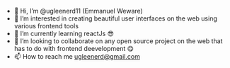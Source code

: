 - 👋 Hi, I’m @ugleenerd11 (Emmanuel Weware)
- 👀 I’m interested in creating beautiful user interfaces on the web using various frontend tools 
- 🌱 I’m currently learning reactJs 😎
- 💞️ I’m looking to collaborate on any open source project on the web that has to do with frontend deevelopment 😋
- 📫 How to reach me ugleenerd@gmail.com

<!---
ugleenerd11/ugleenerd11 is a ✨ special ✨ repository because its `README.md` (this file) appears on your GitHub profile.
You can click the Preview link to take a look at your changes.
--->
